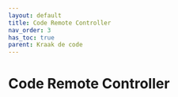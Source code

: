 ```yaml
---
layout: default
title: Code Remote Controller
nav_order: 3
has_toc: true
parent: Kraak de code
---
```



# Code Remote Controller
